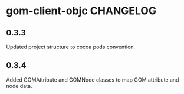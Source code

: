 # gom-client-objc CHANGELOG

## 0.3.3

Updated project structure to cocoa pods convention.

## 0.3.4

Added GOMAttribute and GOMNode classes to map GOM attribute and node data.